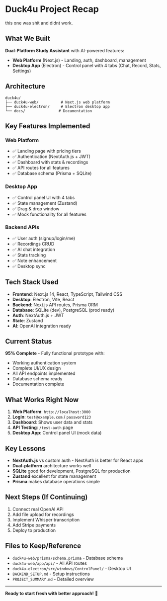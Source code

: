 # Duck4u Project Recap

this one was shit and didnt work.

## What We Built

**Dual-Platform Study Assistant** with AI-powered features:
- **Web Platform** (Next.js) - Landing, auth, dashboard, management
- **Desktop App** (Electron) - Control panel with 4 tabs (Chat, Record, Stats, Settings)

## Architecture

```
duck4u/
├── duck4u-web/          # Next.js web platform
├── duck4u-electron/     # Electron desktop app
└── docs/               # Documentation
```

## Key Features Implemented

### Web Platform
- ✅ Landing page with pricing tiers
- ✅ Authentication (NextAuth.js + JWT)
- ✅ Dashboard with stats & recordings
- ✅ API routes for all features
- ✅ Database schema (Prisma + SQLite)

### Desktop App
- ✅ Control panel UI with 4 tabs
- ✅ State management (Zustand)
- ✅ Drag & drop window
- ✅ Mock functionality for all features

### Backend APIs
- ✅ User auth (signup/login/me)
- ✅ Recordings CRUD
- ✅ AI chat integration
- ✅ Stats tracking
- ✅ Note enhancement
- ✅ Desktop sync

## Tech Stack Used

- **Frontend**: Next.js 14, React, TypeScript, Tailwind CSS
- **Desktop**: Electron, Vite, React
- **Backend**: Next.js API routes, Prisma ORM
- **Database**: SQLite (dev), PostgreSQL (prod ready)
- **Auth**: NextAuth.js + JWT
- **State**: Zustand
- **AI**: OpenAI integration ready

## Current Status

**95% Complete** - Fully functional prototype with:
- Working authentication system
- Complete UI/UX design
- All API endpoints implemented
- Database schema ready
- Documentation complete

## What Works Right Now

1. **Web Platform**: `http://localhost:3000`
2. **Login**: `test@example.com` / `password123`
3. **Dashboard**: Shows user data and stats
4. **API Testing**: `/test-auth` page
5. **Desktop App**: Control panel UI (mock data)

## Key Lessons

- **NextAuth.js** vs custom auth - NextAuth is better for React apps
- **Dual-platform** architecture works well
- **SQLite** good for development, PostgreSQL for production
- **Zustand** excellent for state management
- **Prisma** makes database operations simple

## Next Steps (If Continuing)

1. Connect real OpenAI API
2. Add file upload for recordings
3. Implement Whisper transcription
4. Add Stripe payments
5. Deploy to production

## Files to Keep/Reference

- `duck4u-web/prisma/schema.prisma` - Database schema
- `duck4u-web/app/api/` - All API routes
- `duck4u-electron/src/windows/ControlPanel/` - Desktop UI
- `BACKEND_SETUP.md` - Setup instructions
- `PROJECT_SUMMARY.md` - Detailed overview

---

**Ready to start fresh with better approach!** 🚀
